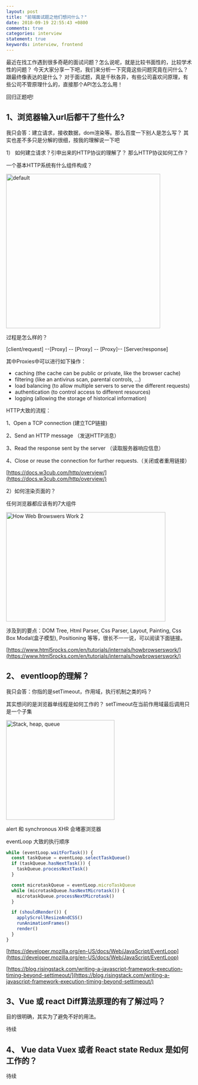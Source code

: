 ```yaml
---
layout: post
title: "前端面试题之他们想问什么？"
date: 2018-09-19 22:55:43 +0800
comments: true
categories: interview
statement: true
keywords: interview, frontend
---
```



最近在找工作遇到很多奇葩的面试问题？怎么说呢，就是比较书面性的，比较学术性的问题？
今天大家分享一下吧，我们来分析一下究竟这些问题究竟在问什么？跟最终像表达的是什么？
对于面试题，真是千秋各异，有些公司喜欢问原理，有些公司不管原理什么的，直接那个API怎么怎么用！

<!-- more -->

回归正题吧!


## 1、浏览器输入url后都干了些什么?

我只会答：建立请求，接收数据，dom渲染等。那么百度一下别人是怎么写？
其实也差不多只是分解的很细，按我的理解说一下吧

1） 如何建立请求？引申出来的HTTP协议的理解了？
那么HTTP协议如何工作？


一个基本HTTP系统有什么组件构成？

<img width="418" alt="default" src="https://user-images.githubusercontent.com/1061012/45764276-f4866500-bc64-11e8-9825-49c9ac0efa2d.png">


过程是怎么样的？

[client/request] --[Proxy] -- [Proxy] -- [Proxy]-- [Server/response]

其中Proxies中可以进行如下操作：


- caching (the cache can be public or private, like the browser cache)   
- filtering (like an antivirus scan, parental controls, …)   
- load balancing (to allow multiple servers to serve the different requests)   
- authentication (to control access to different resources)   
- logging (allowing the storage of historical information)   


HTTP大致的流程：

1、Open a TCP connection (建立TCP链接)

2、Send an HTTP message （发送HTTP消息）

3、Read the response sent by the server （读取服务器响应信息）

4、Close or reuse the connection for further requests.（关闭或者重用链接）


[https://docs.w3cub.com/http/overview/](https://docs.w3cub.com/http/overview/)


2）如何渲染页面的？

任何浏览器都应该有的7大组件

<img  src="https://www.html5rocks.com/en/tutorials/internals/howbrowserswork/layers.png" alt="How Web Browswers Work 2" width="432" height="296">

涉及到的要点：DOM Tree, Html Parser, Css Parser, Layout, Painting, Css Box Modal(盒子模型), Positioning 等等，很长不一一说，可以阅读下面链接。

[https://www.html5rocks.com/en/tutorials/internals/howbrowserswork/](https://www.html5rocks.com/en/tutorials/internals/howbrowserswork/)



## 2、 eventloop的理解？

我只会答：你指的是setTimeout，作用域，执行机制之类的吗？

其实想问的是浏览器单线程是如何工作的？ setTimeout在当前作用域最后调用只是一个子集


<img src="https://mdn.mozillademos.org/files/4617/default.svg" alt="Stack, heap, queue" style="height: 270px; width: 294px;">


alert 和 synchronous XHR 会堵塞浏览器

eventLoop 大致的执行顺序

```js
while (eventLoop.waitForTask()) {
  const taskQueue = eventLoop.selectTaskQueue()
  if (taskQueue.hasNextTask()) {
    taskQueue.processNextTask()
  }

  const microtaskQueue = eventLoop.microTaskQueue
  while (microtaskQueue.hasNextMicrotask()) {
    microtaskQueue.processNextMicrotask()
  }

  if (shouldRender()) {
    applyScrollResizeAndCSS()
    runAnimationFrames()
    render()
  }
}

```

[https://developer.mozilla.org/en-US/docs/Web/JavaScript/EventLoop](https://developer.mozilla.org/en-US/docs/Web/JavaScript/EventLoop)

[https://blog.risingstack.com/writing-a-javascript-framework-execution-timing-beyond-settimeout/](https://blog.risingstack.com/writing-a-javascript-framework-execution-timing-beyond-settimeout/)



## 3、Vue 或 react Diff算法原理的有了解过吗？


目的很明确，其实为了避免不好的用法。

待续


## 4、 Vue data Vuex 或者 React state Redux 是如何工作的？


待续

















